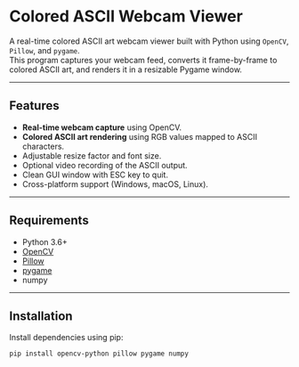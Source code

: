 # Colored ASCII Webcam Viewer

A real-time colored ASCII art webcam viewer built with Python using `OpenCV`, `Pillow`, and `pygame`.  
This program captures your webcam feed, converts it frame-by-frame to colored ASCII art, and renders it in a resizable Pygame window.

---

## Features

- **Real-time webcam capture** using OpenCV.
- **Colored ASCII art rendering** using RGB values mapped to ASCII characters.
- Adjustable resize factor and font size.
- Optional video recording of the ASCII output.
- Clean GUI window with ESC key to quit.
- Cross-platform support (Windows, macOS, Linux).

---

## Requirements

- Python 3.6+
- [OpenCV](https://pypi.org/project/opencv-python/)
- [Pillow](https://pypi.org/project/Pillow/)
- [pygame](https://pypi.org/project/pygame/)
- numpy

---

## Installation

Install dependencies using pip:

```bash
pip install opencv-python pillow pygame numpy
